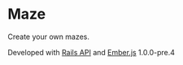 # Maze

Create your own mazes.

Developed with [Rails API](https://github.com/rails-api/rails-api) and [Ember.js](https://github.com/emberjs/ember.js) 1.0.0-pre.4
